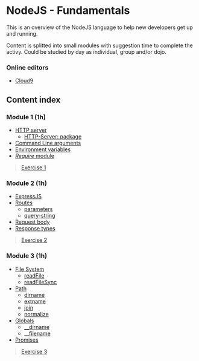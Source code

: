 # NodeJS - Fundamentals #

This is an overview of the NodeJS language to help new developers get up and running.

Content is splitted into small modules with suggestion time to complete the activy.
Could be studied by day as individual, group and/or dojo.

### Online editors ###

* [Cloud9](http://c9.io)

## Content index ##

### Module 1 (1h) ###
* [HTTP server](https://nodejs.org/en/docs/guides/anatomy-of-an-http-transaction/)
  * [HTTP-Server: package](https://www.npmjs.com/package/http-server)
* [Command Line arguments](https://nodejs.org/docs/latest/api/process.html#process_process_argv) 
* [Environment variables](https://nodejs.org/api/process.html#process_process_env)
* [_Require_ module](https://darrenderidder.github.io/talks/ModulePatterns/#/)

> [Exercise 1](./exercises/1.module.md)

### Module 2 (1h) ###
* [ExpressJS](http://expressjs.com/en/)
* [Routes](http://expressjs.com/en/guide/routing.html#route-paths)
    * [parameters](http://expressjs.com/en/api.html#req.params)
    * [query-string](http://expressjs.com/en/api.html#req.query)
* [Request body](http://expressjs.com/en/api.html#req.body)
* [Response types](http://expressjs.com/en/api.html#res.send)

> [Exercise 2](./exercises/2.module.md)

### Module 3 (1h) ###
* [File System](https://nodejs.org/api/fs.html)
    * [readFile](https://nodejs.org/api/fs.html#fs_fs_readfile_file_options_callback)
    * [readFileSync](https://nodejs.org/api/fs.html#fs_fs_readfilesync_file_options)
* [Path](http://expressjs.com/en/api.html#req.body)
    * [dirname](https://nodejs.org/api/path.html#path_path_dirname_path)
    * [extname](https://nodejs.org/api/path.html#path_path_extname_path)
    * [join](https://nodejs.org/api/path.html#path_path_join_paths)
    * [normalize](https://nodejs.org/api/path.html#path_path_normalize_path)
* [Globals](https://nodejs.org/api/globals.html)
    * [__dirname](https://nodejs.org/api/globals.html#globals_dirname)
    * [__filename](https://nodejs.org/api/globals.html#globals_filename)
* [Promises](https://strongloop.com/strongblog/promises-in-node-js-an-alternative-to-callbacks/)

> [Exercise 3](./exercises/3.module.md)

